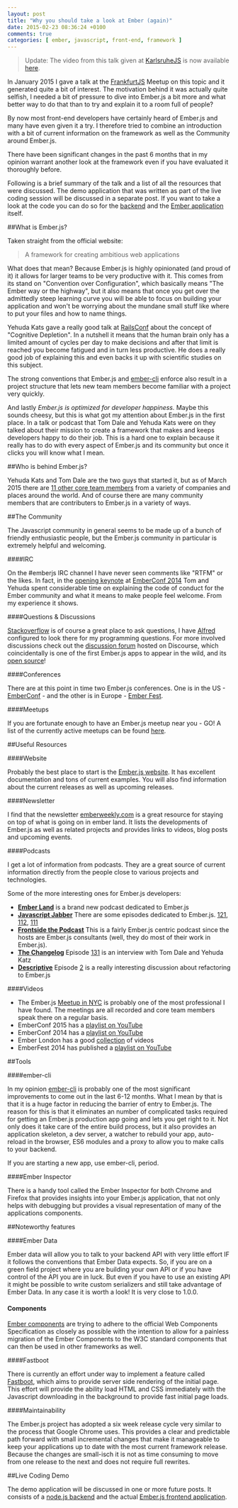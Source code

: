 ```yaml
---
layout: post
title: "Why you should take a look at Ember (again)"
date: 2015-02-23 08:36:24 +0100
comments: true
categories: [ ember, javascript, front-end, framework ]
---
```

> Update: The video from this talk given at [KarlsruheJS](http://karlsruhejs.org/post/113364758894/polymer-emberjs-tabrisjs) is now available [here](http://bit.ly/ember-video).

In January 2015 I gave a talk at the [FrankfurtJS](http://frankfurtjs.org) Meetup on this topic and it generated quite a bit of interest. The motivation behind it was actually quite selfish, I needed a bit of pressure to dive into Ember.js a bit more and what better way to do that than to try and explain it to a room full of people?

By now most front-end developers have certainly heard of Ember.js and many have even given it a try. I therefore tried to combine an introduction with a bit of current information on the framework as well as the Community around Ember.js.

There have been significant changes in the past 6 months that in my opinion warrant another look at the framework even if you have evaluated it thoroughly before.

<script async class="speakerdeck-embed" data-id="3d3f1dc0851801328fc62e7b8af14da2" data-ratio="1.77777777777778" src="//speakerdeck.com/assets/embed.js"></script>
<!--more-->

Following is a brief summary of the talk and a list of all the resources that were discussed. The demo application that was written as part of the live coding session will be discussed in a separate post. If you want to take a look at the code you can do so for the [backend](https://github.com/hglattergotz/node-twitter-example) and the [Ember application](https://github.com/hglattergotz/ember-twitter-demo) itself.

##What is Ember.js?

Taken straight from the official website:

>A framework for creating ambitious web applications

What does that mean? Because Ember.js is highly opinionated (and proud of it) it allows for larger teams to be very productive with it. This comes from its stand on "Convention over Configuration", which basically means "The Ember way or the highway", but it also means that once you get over the admittedly steep learning curve you will be able to focus on building your application and won't be worrying about the mundane small stuff like where to put your files and how to name things.

Yehuda Kats gave a really good talk at [RailsConf](http://www.confreaks.com/videos/3337-railsconf-keynote-10-years) about the concept of "Cognitive Depletion". In a nutshell it means that the human brain only has a limited amount of cycles per day to make decisions and after that limit is reached you become fatigued and in turn less productive. He does a really good job of explaining this and even backs it up with scientific studies on this subject.

The strong conventions that Ember.js and [ember-cli](http://ember-cli.com) enforce also result in a project structure that lets new team members become familiar with a project very quickly.

And lastly *Ember.js is optimized for developer happiness.* Maybe this sounds cheesy, but this is what got my attention about Ember.js in the first place. In a talk or podcast that Tom Dale and Yehuda Kats were on they talked about their mission to create a framework that makes and keeps developers happy to do their job. This is a hard one to explain because it really has to do with every aspect of Ember.js and its community but once it clicks you will know what I mean.

##Who is behind Ember.js?

Yehuda Kats and Tom Dale are the two guys that started it, but as of March 2015 there are [11 other core team members](http://emberjs.com/team/) from a variety of companies and places around the world. And of course there are many community members that are contributers to Ember.js in a variety of ways.

##The Community

The Javascript community in general seems to be made up of a bunch of friendly enthusiastic people, but the Ember.js community in particular is extremely helpful and welcoming.

####IRC

On the #emberjs IRC channel I have never seen comments like "RTFM" or the likes. In fact, in the [opening keynote](https://www.youtube.com/watch?v=pON2erqemDY) at [EmberConf 2014](http://emberconf.com/) Tom and Yehuda spent considerable time on explaining the code of conduct for the Ember community and what it means to make people feel welcome. From my experience it shows.

####Questions & Discussions

[Stackoverflow](http://stackoverflow.com/questions/tagged/ember.js) is of course a great place to ask questions, I have [Alfred](http://www.alfredapp.com/) configured to look there for my programming questions.
For more involved discussions check out the [discussion forum](http://discuss.emberjs.com/) hosted on Discourse, which coincidentally is one of the first Ember.js apps to appear in the wild, and its [open source](https://github.com/discourse/discourse)!

####Conferences

There are at this point in time two Ember.js conferences. One is in the US - [EmberConf](http://emberconf.com) - and the other is in Europe - [Ember Fest](https://emberfest.eu/).

####Meetups

If you are fortunate enough to have an Ember.js meetup near you - GO! A list of the currently active meetups can be found [here](http://emberjs.com/community/meetups/).

##Useful Resources

####Website

Probably the best place to start is the [Ember.js website](http://emberjs.com). It has excellent documentation and tons of current examples. You will also find information about the current releases as well as upcoming releases.

####Newsletter

I find that the newsletter [emberweekly.com](http://emberweekly.com) is a great resource for staying on top of what is going on in ember land. It lists the developments of Ember.js as well as related projects and provides links to videos, blog posts and upcoming events.

####Podcasts

I get a lot of information from podcasts. They are a great source of current information directly from the people close to various projects and technologies.

Some of the more interesting ones for Ember.js developers:

* [__Ember Land__](http://www.ember.land/) is a brand new podcast dedicated to Ember.js
* [__Javascript Jabber__](http://devchat.tv/js-jabber/)
  There are some episodes dedicated to Ember.js. [121](http://devchat.tv/js-jabber/121-jsj-broccoli-js-with-jo-liss), [112](http://devchat.tv/js-jabber/112-jsj-refactoring-javascript-apps-into-a-framework-with-brandon-hays), [111](http://devchat.tv/js-jabber/111-jsj-the-ember-js-project-with-erik-bryn)
* [__Frontside the Podcast__](https://frontsidethepodcast.simplecast.fm)
  This is a fairly Ember.js centric podcast since the hosts are Ember.js consultants (well, they do most of their work in Ember.js).
* [__The Changelog__](http://thechangelog.com/)
  Episode [131](http://thechangelog.com/131/) is an interview with Tom Dale and Yehuda Katz
* [__Descriptive__](http://descriptive.audio/)
  Episode [2](http://descriptive.audio/episodes/2) is a really interesting discussion about refactoring to Ember.js

####Videos

* The Ember.js [Meetup in NYC](https://www.youtube.com/user/EmberNYC) is probably one of the most professional I have found.
  The meetings are all recorded and core team members speak there on a regular basis.
* EmberConf 2015 has a [playlist on YouTube](https://www.youtube.com/playlist?list=PLE7tQUdRKcyacwiUPs0CjPYt6tJub4xXU)
* EmberConf 2014 has a [playlist on YouTube](https://www.youtube.com/playlist?list=PLE7tQUdRKcyaOyfBnAndJxQ9PNVmKva0d)
* Ember London has a good [collection](https://vimeo.com/emberlondon/videos) of videos
* EmberFest 2014 has published a [playlist on YouTube](https://www.youtube.com/playlist?list=PLN4SpDLOSVkSbGTLohVaYGDB8hxWxGPBA)

##Tools

####ember-cli

In my opinion [ember-cli](http://www.ember-cli.com/) is probably one of the most significant improvements to come out in the last 6-12 months. What I mean by that is that it is a huge factor in reducing the barrier of entry to Ember.js. The reason for this is that it eliminates an number of complicated tasks required for getting an Ember.js production app going and lets you get right to it. Not only does it take care of the entire build process, but it also provides an application skeleton, a dev server, a watcher to rebuild your app, auto-reload in the browser, ES6 modules and a proxy to allow you to make calls to your backend.

If you are starting a new app, use ember-cli, period.

####Ember Inspector

There is a handy tool called the Ember Inspector for both Chrome and Firefox that provides insights into your Ember.js application, that not only helps with debugging but provides a visual representation of many of the applications components.

##Noteworthy features

####Ember Data

Ember data will allow you to talk to your backend API with very little effort IF it follows the conventions that Ember Data expects. So, if you are on a green field project where you are building your own API or if you have control of the API you are in luck.  But even if you have to use an existing API it might be possible to write custom serializers and still take advantage of Ember Data. In any case it is worth a look! It is very close to 1.0.0.

#### Components

[Ember components](http://emberjs.com/guides/components/) are trying to adhere to the official Web Components Specification as closely as possible with the intention to allow for a painless migration of the Ember Components to the W3C standard components that can then be used in other frameworks as well.

####Fastboot

There is currently an effort under way to implement a feature called [Fastboot](http://emberjs.com/blog/2015/01/08/inside-fastboot-faking-the-dom-in-node.html), which aims to provide server side rendering of the initial page. This effort will provide the ability load HTML and CSS immediately with the Javascript downloading in the background to provide fast initial page loads.

####Maintainability

The Ember.js project has adopted a six week release cycle very similar to the process that Google Chrome uses.  This provides a clear and predictable path forward with small incremental changes that make it manageable to keep your applications up to date with the most current framework release.  Because the changes are small-isch it is not as time consuming to move from one release to the next and does not require full rewrites.

##Live Coding Demo

The demo application will be discussed in one or more future posts. It consists of a [node.js backend](https://github.com/hglattergotz/node-twitter-example) and the actual [Ember.js frontend application](https://github.com/hglattergotz/ember-twitter-demo).

